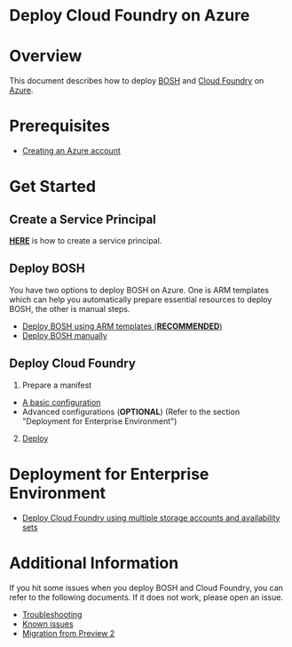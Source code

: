 # Deploy Cloud Foundry on Azure

# Overview

This document describes how to deploy [BOSH](http://bosh.io/) and [Cloud Foundry](https://www.cloudfoundry.org/) on [Azure](https://azure.microsoft.com/en-us/).

# Prerequisites

* [Creating an Azure account](https://azure.microsoft.com/en-us/pricing/free-trial/)

# Get Started

## Create a Service Principal

[**HERE**](./get-started/create-service-principal.md) is how to create a service principal.

## Deploy BOSH

You have two options to deploy BOSH on Azure. One is ARM templates which can help you automatically prepare essential resources to deploy BOSH, the other is manual steps.

  * [Deploy BOSH using ARM templates (**RECOMMENDED**)](./get-started/deploy-bosh-using-arm-templates.md)
  * [Deploy BOSH manually](./get-started/deploy-bosh-manually.md)

## Deploy Cloud Foundry

1. Prepare a manifest
  * [A basic configuration](./get-started/prepare-manifest-for-cloudfoundry.md)
  * Advanced configurations (**OPTIONAL**) (Refer to the section "Deployment for Enterprise Environment")
2. [Deploy](./get-started/deploy-cloudfoundry.md)

# Deployment for Enterprise Environment

* [Deploy Cloud Foundry using multiple storage accounts and availability sets](./get-started/deploy-cloudfoundry-for-enterprise.md)

# Additional Information

If you hit some issues when you deploy BOSH and Cloud Foundry, you can refer to the following documents. If it does not work, please open an issue.

* [Troubleshooting](./get-started/troubleshooting.md)
* [Known issues](./get-started/known-issues.md)
* [Migration from Preview 2](./get-started/migration.md)
